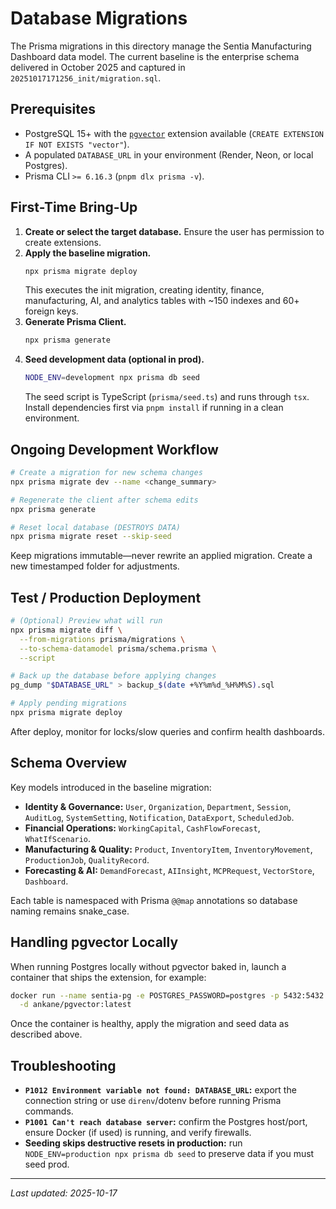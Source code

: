 # Database Migrations

The Prisma migrations in this directory manage the Sentia Manufacturing Dashboard data model. The current baseline is the enterprise schema delivered in October 2025 and captured in `20251017171256_init/migration.sql`.

## Prerequisites

- PostgreSQL 15+ with the [`pgvector`](https://github.com/pgvector/pgvector) extension available (`CREATE EXTENSION IF NOT EXISTS "vector"`).
- A populated `DATABASE_URL` in your environment (Render, Neon, or local Postgres).
- Prisma CLI `>= 6.16.3` (`pnpm dlx prisma -v`).

## First-Time Bring-Up

1. **Create or select the target database.** Ensure the user has permission to create extensions.
2. **Apply the baseline migration.**
   ```bash
   npx prisma migrate deploy
   ```
   This executes the init migration, creating identity, finance, manufacturing, AI, and analytics tables with ~150 indexes and 60+ foreign keys.
3. **Generate Prisma Client.**
   ```bash
   npx prisma generate
   ```
4. **Seed development data (optional in prod).**
   ```bash
   NODE_ENV=development npx prisma db seed
   ```
   The seed script is TypeScript (`prisma/seed.ts`) and runs through `tsx`. Install dependencies first via `pnpm install` if running in a clean environment.

## Ongoing Development Workflow

```bash
# Create a migration for new schema changes
npx prisma migrate dev --name <change_summary>

# Regenerate the client after schema edits
npx prisma generate

# Reset local database (DESTROYS DATA)
npx prisma migrate reset --skip-seed
```

Keep migrations immutable—never rewrite an applied migration. Create a new timestamped folder for adjustments.

## Test / Production Deployment

```bash
# (Optional) Preview what will run
npx prisma migrate diff \
  --from-migrations prisma/migrations \
  --to-schema-datamodel prisma/schema.prisma \
  --script

# Back up the database before applying changes
pg_dump "$DATABASE_URL" > backup_$(date +%Y%m%d_%H%M%S).sql

# Apply pending migrations
npx prisma migrate deploy
```

After deploy, monitor for locks/slow queries and confirm health dashboards.

## Schema Overview

Key models introduced in the baseline migration:

- **Identity & Governance:** `User`, `Organization`, `Department`, `Session`, `AuditLog`, `SystemSetting`, `Notification`, `DataExport`, `ScheduledJob`.
- **Financial Operations:** `WorkingCapital`, `CashFlowForecast`, `WhatIfScenario`.
- **Manufacturing & Quality:** `Product`, `InventoryItem`, `InventoryMovement`, `ProductionJob`, `QualityRecord`.
- **Forecasting & AI:** `DemandForecast`, `AIInsight`, `MCPRequest`, `VectorStore`, `Dashboard`.

Each table is namespaced with Prisma `@@map` annotations so database naming remains snake_case.

## Handling pgvector Locally

When running Postgres locally without pgvector baked in, launch a container that ships the extension, for example:

```bash
docker run --name sentia-pg -e POSTGRES_PASSWORD=postgres -p 5432:5432 \
  -d ankane/pgvector:latest
```

Once the container is healthy, apply the migration and seed data as described above.

## Troubleshooting

- **`P1012 Environment variable not found: DATABASE_URL`:** export the connection string or use `direnv`/dotenv before running Prisma commands.
- **`P1001 Can't reach database server`:** confirm the Postgres host/port, ensure Docker (if used) is running, and verify firewalls.
- **Seeding skips destructive resets in production:** run `NODE_ENV=production npx prisma db seed` to preserve data if you must seed prod.

---

_Last updated: 2025-10-17_
